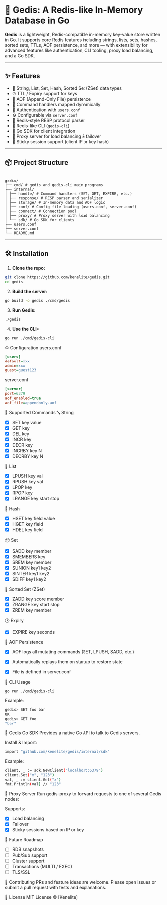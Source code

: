 # 🚀 Gedis: A Redis-like In-Memory Database in Go

**Gedis** is a lightweight, Redis-compatible in-memory key-value store written in Go. It supports core Redis features including strings, lists, sets, hashes, sorted sets, TTLs, AOF persistence, and more — with extensibility for advanced features like authentication, CLI tooling, proxy load balancing, and a Go SDK.

---

## ✨ Features

- 🔑 String, List, Set, Hash, Sorted Set (ZSet) data types
- ⏱ TTL / Expiry support for keys
- 📂 AOF (Append-Only File) persistence
- 🔁 Command handlers mapped dynamically
- 🔐 Authentication with `users.conf`
- ⚙️ Configurable via `server.conf`
- 💾 Redis-style RESP protocol parser
- 🧪 Redis-like CLI (`gedis-cli`)
- 🧩 Go SDK for client integration
- 🔄 Proxy server for load balancing & failover
- 📌 Sticky session support (client IP or key hash)

---

## 📦 Project Structure

```

gedis/
├── cmd/ # gedis and gedis-cli main programs
├── internal/
│ ├── handle/ # Command handlers (SET, GET, EXPIRE, etc.)
│ ├── response/ # RESP parser and serializer
│ ├── storage/ # In-memory data and AOF logic
│ ├── conf/ # Config file loading (users.conf, server.conf)
│ ├── connect/ # Connection pool
│ ├── proxy/ # Proxy server with load balancing
│ └── sdk/ # Go SDK for clients
├── users.conf
├── server.conf
└── README.md
```



---

## 🛠 Installation

1. **Clone the repo:**

```bash
git clone https://github.com/kenelite/gedis.git
cd gedis
```

2. **Build the server:**
```bash
go build -o gedis ./cmd/gedis
```

3. **Run Gedis:**
```bash
./gedis
```

4. **Use the CLI::**
```bash
go run ./cmd/gedis-cli
```



⚙️ Configuration
users.conf
```ini
[users]
default=xxx
admin=xxx 
guest=guest123
```


server.conf
```ini
[server]
port=6379
aof_enabled=true
aof_file=appendonly.aof
```

🧪 Supported Commands
🔤 String
- [x] SET key value
- [x] GET key
- [x] DEL key
- [x] INCR key
- [x] DECR key
- [x] INCRBY key N
- [x] DECRBY key N

📝 List
- [x] LPUSH key val
- [x] RPUSH key val
- [x] LPOP key
- [x] RPOP key
- [x] LRANGE key start stop

🧾 Hash
- [x] HSET key field value
- [x] HGET key field
- [x] HDEL key field

📦 Set
- [x] SADD key member
- [x] SMEMBERS key
- [x] SREM key member
- [x] SUNION key1 key2
- [x] SINTER key1 key2
- [x] SDIFF key1 key2

🧮 Sorted Set (ZSet)
- [x] ZADD key score member
- [x] ZRANGE key start stop
- [x] ZREM key member

🕒 Expiry
- [x] EXPIRE key seconds

📑 AOF Persistence
- [x] AOF logs all mutating commands (SET, LPUSH, SADD, etc.)
- [x] Automatically replays them on startup to restore state
- [x] File is defined in server.conf


🧰 CLI Usage
```bash
go run ./cmd/gedis-cli
```


Example:
```bash
gedis> SET foo bar
OK
gedis> GET foo
"bar"

```

🧩 Gedis Go SDK
Provides a native Go API to talk to Gedis servers.

Install & Import:

```bash
import "github.com/kenelite/gedis/internal/sdk"

```

Example:

```bash
client, _ := sdk.NewClient("localhost:6379")
client.Set("x", "123")
val, _ := client.Get("x")
fmt.Println(val) // "123"
```


🔁 Proxy Server
Run gedis-proxy to forward requests to one of several Gedis nodes:

Supports:

- [x] Load balancing
- [x] Failover
- [x] Sticky sessions based on IP or key

🧠 Future Roadmap
* [ ]  RDB snapshots
* [ ]  Pub/Sub support
* [ ]  Cluster support
* [ ]  Transactions (MULTI / EXEC)
* [ ]  TLS/SSL

🤝 Contributing
PRs and feature ideas are welcome. Please open issues or submit a pull request with tests and explanations.

📄 License
MIT License © [Kenelite]


